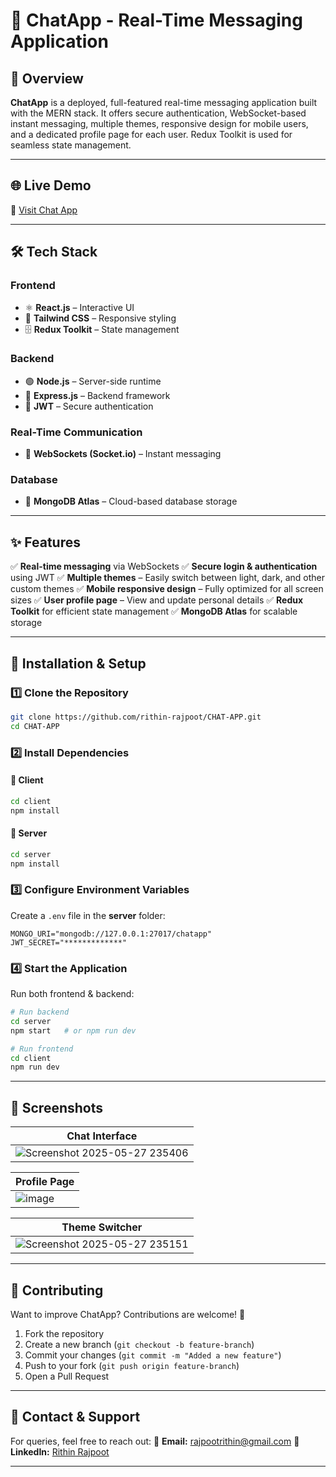 
# 🚀 ChatApp - Real-Time Messaging Application

## 📌 Overview

**ChatApp** is a deployed, full-featured real-time messaging application built with the MERN stack. It offers secure authentication, WebSocket-based instant messaging, multiple themes, responsive design for mobile users, and a dedicated profile page for each user. Redux Toolkit is used for seamless state management.

---

## 🌐 Live Demo

🔗 [Visit Chat App](https://chat-app-bhh8.vercel.app)

---

## 🛠 Tech Stack

### Frontend

* ⚛️ **React.js** – Interactive UI
* 🎨 **Tailwind CSS** – Responsive styling
* 🗄 **Redux Toolkit** – State management

### Backend

* 🟢 **Node.js** – Server-side runtime
* 🚀 **Express.js** – Backend framework
* 🔐 **JWT** – Secure authentication

### Real-Time Communication

* 🔄 **WebSockets (Socket.io)** – Instant messaging

### Database

* 🍃 **MongoDB Atlas** – Cloud-based database storage

---

## ✨ Features

✅ **Real-time messaging** via WebSockets
✅ **Secure login & authentication** using JWT
✅ **Multiple themes** – Easily switch between light, dark, and other custom themes
✅ **Mobile responsive design** – Fully optimized for all screen sizes
✅ **User profile page** – View and update personal details
✅ **Redux Toolkit** for efficient state management
✅ **MongoDB Atlas** for scalable storage

---

## 🔧 Installation & Setup

### 1️⃣ Clone the Repository

```sh
git clone https://github.com/rithin-rajpoot/CHAT-APP.git
cd CHAT-APP
```

### 2️⃣ Install Dependencies

#### 📂 Client

```sh
cd client
npm install
```

#### 📂 Server

```sh
cd server
npm install
```

### 3️⃣ Configure Environment Variables

Create a `.env` file in the **server** folder:

```
MONGO_URI="mongodb://127.0.0.1:27017/chatapp"
JWT_SECRET="*************"
```

### 4️⃣ Start the Application

Run both frontend & backend:

```sh
# Run backend
cd server
npm start   # or npm run dev

# Run frontend
cd client
npm run dev
```

---

## 📸 Screenshots

| **Chat Interface** |  
| ------------------ | 
|  ![Screenshot 2025-05-27 235406](https://github.com/user-attachments/assets/920996b7-a208-4cd7-972e-95223526e63e) | 

| **Profile Page**   |
| ------------------ | 
| ![image](https://github.com/user-attachments/assets/f7515c40-3d4e-4d2d-b4f1-7bb1336d79bc) | 

| **Theme Switcher** |
| ------------------ | 
|![Screenshot 2025-05-27 235151](https://github.com/user-attachments/assets/481be7f0-da78-4ecf-a5db-4a7757cf09b9) |


---

## 🤝 Contributing

Want to improve ChatApp? Contributions are welcome! 🚀

1. Fork the repository
2. Create a new branch (`git checkout -b feature-branch`)
3. Commit your changes (`git commit -m "Added a new feature"`)
4. Push to your fork (`git push origin feature-branch`)
5. Open a Pull Request

---

## 📩 Contact & Support

For queries, feel free to reach out:
📧 **Email:** [rajpootrithin@gmail.com](mailto:rajpootrithin@gmail.com)
🔗 **LinkedIn:** [Rithin Rajpoot](https://www.linkedin.com/in/rithin-rajpoot/)

---
